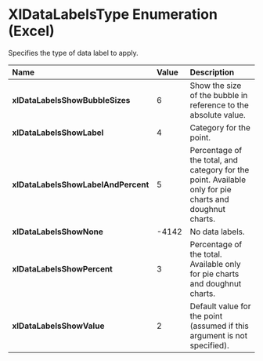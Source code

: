 
# XlDataLabelsType Enumeration (Excel)

Specifies the type of data label to apply.



|**Name**|**Value**|**Description**|
|:-----|:-----|:-----|
|**xlDataLabelsShowBubbleSizes**|6|Show the size of the bubble in reference to the absolute value.|
|**xlDataLabelsShowLabel**|4|Category for the point.|
|**xlDataLabelsShowLabelAndPercent**|5|Percentage of the total, and category for the point. Available only for pie charts and doughnut charts.|
|**xlDataLabelsShowNone**|-4142|No data labels.|
|**xlDataLabelsShowPercent**|3|Percentage of the total. Available only for pie charts and doughnut charts.|
|**xlDataLabelsShowValue**|2|Default value for the point (assumed if this argument is not specified).|
